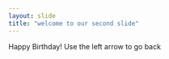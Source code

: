 ```yaml
---
layout: slide
title: "welcome to our second slide"
---
```

Happy Birthday!
Use the left arrow to go back
